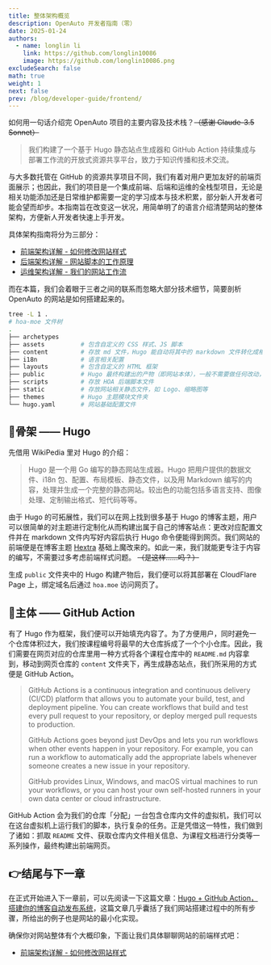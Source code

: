 ```yaml
---
title: 整体架构概览
description: OpenAuto 开发者指南（零）
date: 2025-01-24
authors:
  - name: longlin li
    link: https://github.com/longlin10086
    image: https://github.com/longlin10086.png
excludeSearch: false
math: true
weight: 1
next: false
prev: /blog/developer-guide/frontend/
---
```


如何用一句话介绍完 OpenAuto 项目的主要内容及技术栈？~~（感谢 Claude-3.5 Sonnet）~~

> 我们构建了一个基于 Hugo 静态站点生成器和 GitHub Action 持续集成与部署工作流的开放式资源共享平台，致力于知识传播和技术交流。

与大多数托管在 GitHub 的资源共享项目不同，我们有着对用户更加友好的前端页面展示；也因此，我们的项目是一个集成前端、后端和运维的全栈型项目，无论是相关功能添加还是日常维护都需要一定的学习成本与技术积累，部分新人开发者可能会望而却步。本指南旨在改变这一状况，用简单明了的语言介绍清楚网站的整体架构，方便新人开发者快速上手开发。

具体架构指南将分为三部分：

- [前端架构详解 - 如何修改网站样式](/blog/developer-guide/frontend/)
- [后端架构详解 - 网站脚本的工作原理](/blog/developer-guide/backend/)
- [运维架构详解 - 我们的网站工作流](/blog/developer-guide/maintenance/)

而在本篇，我们会着眼于三者之间的联系而忽略大部分技术细节，简要剖析 OpenAuto 的网站是如何搭建起来的。

```sh
tree -L 1 .
# hoa-moe 文件树
.
├── archetypes
├── assets          # 包含自定义的 CSS 样式、JS 脚本
├── content         # 存放 md 文件，Hugo 能自动将其中的 markdown 文件转化成相应 HTML 网页
├── i18n            # 语言相关配置
├── layouts         # 包含自定义的 HTML 框架
├── public          # Hugo 最终构建出的产物（即网站本体），一般不需要做任何改动，也不会被同步到 GitHub 远端仓库中
├── scripts         # 存放 HOA 后端脚本文件
├── static          # 存放网站相关静态文件，如 Logo、缩略图等
├── themes          # Hugo 主题模块文件夹
└── hugo.yaml       # 网站基础配置文件
```

## 🦴骨架 —— Hugo

先借用 WikiPedia 里对 Hugo 的介绍：

> Hugo 是一个用 Go 编写的静态网站生成器。Hugo 把用户提供的数据文件、i18n 包、配置、布局模板、静态文件，以及用 Markdown 编写的内容，处理并生成一个完整的静态网站。较出色的功能包括多语言支持、图像处理、定制输出格式、短代码等等。

由于 Hugo 的可拓展性，我们可以在网上找到很多基于 Hugo 的博客主题，用户可以很简单的对主题进行定制化从而构建出属于自己的博客站点：更改对应配置文件并在 markdown 文件内写好内容后执行 Hugo 命令便能得到网页。我们网站的前端便是在博客主题 [Hextra](https://imfing.github.io/hextra/) 基础上魔改来的。如此一来，我们就能更专注于内容的编写，不需要过多考虑前端样式问题。 ~~（是这样……吗？）~~ 

生成 `public` 文件夹中的 Hugo 构建产物后，我们便可以将其部署在 CloudFlare Page 上，绑定域名后通过 `hoa.moe` 访问网页了。

## 💪主体 —— GitHub Action

有了 Hugo 作为框架，我们便可以开始填充内容了。为了方便用户，同时避免一个仓库体积过大，我们按课程编号将最早的大仓库拆成了一个个小仓库。因此，我们需要在网页对应的仓库里用一种方式将各个课程仓库中的 `README.md` 内容拿到，移动到网页仓库的 `content` 文件夹下，再生成静态站点，我们所采用的方式便是 GitHub Action。

> GitHub Actions is a continuous integration and continuous delivery (CI/CD) platform that allows you to automate your build, test, and deployment pipeline. You can create workflows that build and test every pull request to your repository, or deploy merged pull requests to production.
> 
> GitHub Actions goes beyond just DevOps and lets you run workflows when other events happen in your repository. For example, you can run a workflow to automatically add the appropriate labels whenever someone creates a new issue in your repository.
> 
> GitHub provides Linux, Windows, and macOS virtual machines to run your workflows, or you can host your own self-hosted runners in your own data center or cloud infrastructure.

GitHub Action 会为我们的仓库「分配」一台包含仓库内文件的虚拟机，我们可以在这台虚拟机上运行我们的脚本，执行复杂的任务。正是凭借这一特性，我们做到了诸如：抓取 `README` 文件、获取仓库内文件相关信息、为课程文档进行分类等一系列操作，最终构建出前端网页。

## 👉结尾与下一章

在正式开始进入下一章前，可以先阅读一下这篇文章：[Hugo + GitHub Action，搭建你的博客自动发布系统](https://sspai.com/post/73512)，这篇文章几乎囊括了我们网站搭建过程中的所有步骤，所给出的例子也是网站的最小化实现。

确保你对网站整体有个大概印象，下面让我们具体聊聊网站的前端样式吧：

- [前端架构详解 - 如何修改网站样式](/blog/developer-guide/frontend/)